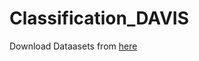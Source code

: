 # Classification_DAVIS
Download Dataasets from [here](https://drive.google.com/file/d/1GItQxGaX50imYeKqggHaU3v57Nvp58S1/view?usp=sharing)